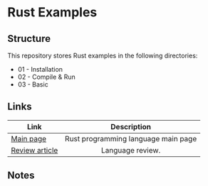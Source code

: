 # Rust Examples

## Structure

This repository stores Rust examples in the following directories:

 * 01 - Installation
 * 02 - Compile & Run
 * 03 - Basic

 ## Links
 
  Link                                                           | Description                                         |
| -------------------------------------------------------------- |:---------------------------------------------------:|
| [Main page](https://www.rust-lang.org/)                        | Rust programming language main page                 |
| [Review article](https://hackernoon.com/programming-in-rust-the-good-the-bad-the-ugly-d06f8d8b7738)                            | Language review.  |


## Notes


